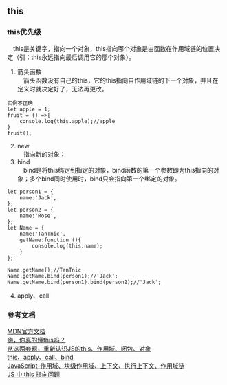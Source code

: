 ## this
### this优先级
&emsp;this是关键字，指向一个对象，this指向哪个对象是由函数在作用域链的位置决定（引：this永远指向最后调用它的那个对象）。
1. 箭头函数<br>
&emsp;箭头函数没有自己的this，它的this指向自作用域链的下一个对象，并且在定义时就决定好了，无法再更改。
```
实例不正确
let apple = 1;
fruit = () =>{
    console.log(this.apple);//apple
}
fruit();
```
2. new<br>
&emsp;指向新的对象； 
3. bind<br>
&emsp;bind是将this绑定到指定的对象，bind函数的第一个参数即为this指向的对象；多个bind同时使用时，bind只会指向第一个绑定的对象。
```
let person1 = {
    name:'Jack',
};
let person2 = {
    name:'Rose',
};
let Name = {
    name:'TanTnic',
    getName:function (){
        console.log(this.name);
    }
};

Name.getName();//TanTnic
Name.getName.bind(person1);//'Jack';
Name.getName.bind(person1).bind(person2);//'Jack';
```
4. apply、call


### 参考文档
[MDN官方文档](https://developer.mozilla.org/zh-CN/docs/Web/JavaScript/Reference/Operators/this)<br/>
[嗨，你真的懂this吗？](https://juejin.cn/post/6844903805587619854)<br/>
[从这两套题，重新认识JS的this、作用域、闭包、对象](https://segmentfault.com/a/1190000010981003)<br/>
[this、apply、call、bind](https://juejin.cn/post/6844903496253177863)<br/>
[JavaScript-作用域、块级作用域、上下文、执行上下文、作用域链](https://segmentfault.com/a/1190000014876534)<br/>
[JS 中 this 指向问题](https://juejin.cn/post/6946021671656488991#heading-2)<br/>

